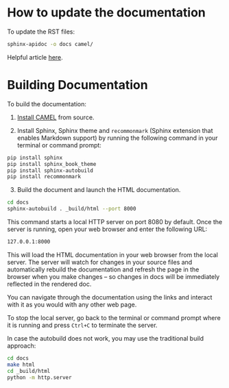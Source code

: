 # How to update the documentation

To update the RST files:
```bash
sphinx-apidoc -o docs camel/
```

Helpful article [here](https://towardsdatascience.com/documenting-python-code-with-sphinx-554e1d6c4f6d).

# Building Documentation

To build the documentation:

1. [Install CAMEL](https://github.com/camel-ai/camel/blob/master/README.md) from source.

2. Install Sphinx, Sphinx theme and `recommonmark` (Sphinx extension that enables Markdown support) by running the following command in your terminal or command prompt:
```bash
pip install sphinx
pip install sphinx_book_theme
pip install sphinx-autobuild
pip install recommonmark
```

3. Build the document and launch the HTML documentation.
```bash
cd docs
sphinx-autobuild . _build/html --port 8000
```

This command starts a local HTTP server on port 8080 by default. Once the server is running, open your web browser and enter the following URL:
```bash
127.0.0.1:8000
```
This will load the HTML documentation in your web browser from the local server. The server will watch for changes in your source files and automatically rebuild the documentation and refresh the page in the browser when you make changes – so changes in docs will be immediately reflected in the rendered doc.

You can navigate through the documentation using the links and interact with it as you would with any other web page.

To stop the local server, go back to the terminal or command prompt where it is running and press `Ctrl+C` to terminate the server.

In case the autobuild does not work, you may use the traditional build approach:
```bash
cd docs
make html
cd _build/html
python -m http.server
```
